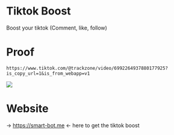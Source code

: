 # Tiktok Boost
Boost your tiktok (Comment, like, follow)

# Proof 
```
https://www.tiktok.com/@trackzone/video/6992264937880177925?is_copy_url=1&is_from_webapp=v1
```

<img src="https://raw.githubusercontent.com/Anatik572/tiktok-boost/main/unknown.png">

# Website
-> https://smart-bot.me <- here to get the tiktok boost
